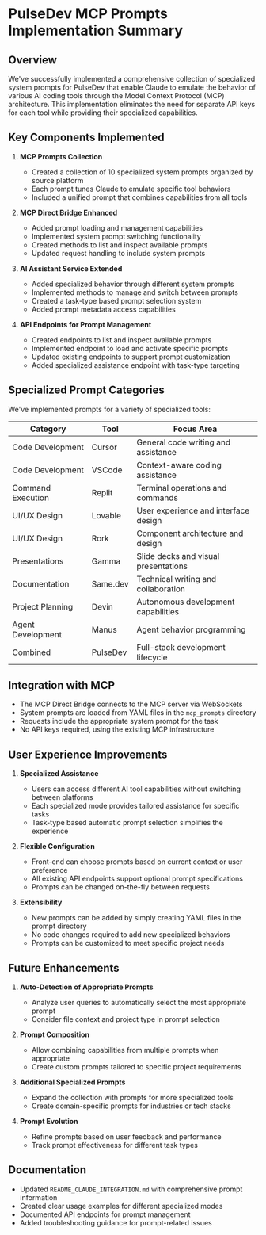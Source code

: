 # PulseDev MCP Prompts Implementation Summary

## Overview

We've successfully implemented a comprehensive collection of specialized system prompts for PulseDev that enable Claude to emulate the behavior of various AI coding tools through the Model Context Protocol (MCP) architecture. This implementation eliminates the need for separate API keys for each tool while providing their specialized capabilities.

## Key Components Implemented

1. **MCP Prompts Collection**
   - Created a collection of 10 specialized system prompts organized by source platform
   - Each prompt tunes Claude to emulate specific tool behaviors
   - Included a unified prompt that combines capabilities from all tools

2. **MCP Direct Bridge Enhanced**
   - Added prompt loading and management capabilities
   - Implemented system prompt switching functionality
   - Created methods to list and inspect available prompts
   - Updated request handling to include system prompts

3. **AI Assistant Service Extended**
   - Added specialized behavior through different system prompts
   - Implemented methods to manage and switch between prompts
   - Created a task-type based prompt selection system
   - Added prompt metadata access capabilities

4. **API Endpoints for Prompt Management**
   - Created endpoints to list and inspect available prompts
   - Implemented endpoint to load and activate specific prompts
   - Updated existing endpoints to support prompt customization
   - Added specialized assistance endpoint with task-type targeting

## Specialized Prompt Categories

We've implemented prompts for a variety of specialized tools:

| Category | Tool | Focus Area |
|----------|------|------------|
| Code Development | Cursor | General code writing and assistance |
| Code Development | VSCode | Context-aware coding assistance |
| Command Execution | Replit | Terminal operations and commands |
| UI/UX Design | Lovable | User experience and interface design |
| UI/UX Design | Rork | Component architecture and design |
| Presentations | Gamma | Slide decks and visual presentations |
| Documentation | Same.dev | Technical writing and collaboration |
| Project Planning | Devin | Autonomous development capabilities |
| Agent Development | Manus | Agent behavior programming |
| Combined | PulseDev | Full-stack development lifecycle |

## Integration with MCP

- The MCP Direct Bridge connects to the MCP server via WebSockets
- System prompts are loaded from YAML files in the `mcp_prompts` directory
- Requests include the appropriate system prompt for the task
- No API keys required, using the existing MCP infrastructure

## User Experience Improvements

1. **Specialized Assistance**
   - Users can access different AI tool capabilities without switching between platforms
   - Each specialized mode provides tailored assistance for specific tasks
   - Task-type based automatic prompt selection simplifies the experience

2. **Flexible Configuration**
   - Front-end can choose prompts based on current context or user preference
   - All existing API endpoints support optional prompt specifications
   - Prompts can be changed on-the-fly between requests

3. **Extensibility**
   - New prompts can be added by simply creating YAML files in the prompt directory
   - No code changes required to add new specialized behaviors
   - Prompts can be customized to meet specific project needs

## Future Enhancements

1. **Auto-Detection of Appropriate Prompts**
   - Analyze user queries to automatically select the most appropriate prompt
   - Consider file context and project type in prompt selection

2. **Prompt Composition**
   - Allow combining capabilities from multiple prompts when appropriate
   - Create custom prompts tailored to specific project requirements

3. **Additional Specialized Prompts**
   - Expand the collection with prompts for more specialized tools
   - Create domain-specific prompts for industries or tech stacks

4. **Prompt Evolution**
   - Refine prompts based on user feedback and performance
   - Track prompt effectiveness for different task types

## Documentation

- Updated `README_CLAUDE_INTEGRATION.md` with comprehensive prompt information
- Created clear usage examples for different specialized modes
- Documented API endpoints for prompt management
- Added troubleshooting guidance for prompt-related issues